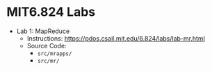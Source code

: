 # MIT6.824 Labs

- Lab 1: MapReduce
  - Instructions: https://pdos.csail.mit.edu/6.824/labs/lab-mr.html
  - Source Code:
    - `src/mrapps/`
    - `src/mr/`